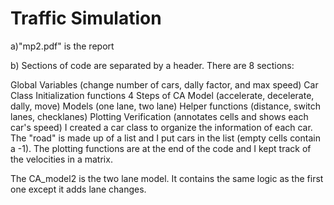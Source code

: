 # Traffic Simulation
a)"mp2.pdf" is the report

b) Sections of code are separated by a header. There are 8 sections:

Global Variables (change number of cars, dally factor, and max speed)
Car Class
Initialization functions
4 Steps of CA Model (accelerate, decelerate, dally, move)
Models (one lane, two lane)
Helper functions (distance, switch lanes, checklanes)
Plotting
Verification (annotates cells and shows each car's speed)
I created a car class to organize the information of each car. The "road" is made up of a list and I put cars in the list (empty cells contain a -1). The plotting functions are at the end of the code and I kept track of the velocities in a matrix.

The CA_model2 is the two lane model. It contains the same logic as the first one except it adds lane changes.
